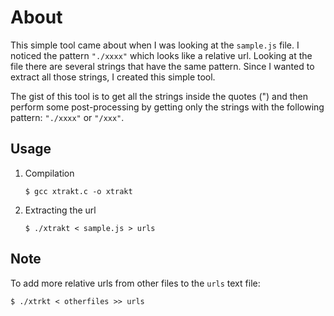# About

This simple tool came about when I was looking at the `sample.js` file. I
noticed the pattern `"./xxxx"` which looks like a relative url. Looking at the
file there are several strings that have the same pattern. Since I wanted to
extract all those strings, I created this simple tool.

The gist of this tool is to get all the strings inside the quotes (") and then
perform some post-processing by getting only the strings with the following
pattern: `"./xxxx"` or `"/xxx"`.


## Usage

1.  Compilation

        $ gcc xtrakt.c -o xtrakt

2.  Extracting the url

        $ ./xtrakt < sample.js > urls

## Note

To add more relative urls from other files to the `urls` text file:

`$ ./xtrkt < otherfiles >> urls`

